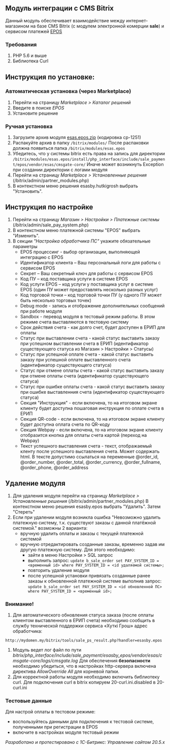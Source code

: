 ## Модуль интеграции с CMS Bitrix
Данный модуль обеспечивает взаимодействие между интернет-магазином на базе CMS Bitrix (с модулем электронной комерции __sale__) и сервисом платежей [EPOS](https://e-pos.by)
  
### Требования ###
1. PHP 5.6 и выше
1. Библиотека Curl

## Инструкция по установке:
### Автоматическая установка (через Marketplace) 
1. Перейти на страницу _Marketplace > Каталог решений_
1. Введите в поиске _EPOS_
1. Установите решение
### Ручная установка
1. Загрузите архив модуля [esas.epos.zip](https://bitbucket.org/esasby/cmsgate-bitrix-epos/raw/master/esas.epos.zip)
(кодировка cp-1251) 
1. Распакуйте архив в папку 
```/bitrix/modules/```
После распаковки должна появиться папка 
```/bitrix/modules/esas.epos```
1. Убедитесь, что у системы bitrix есть права на запись для директории
```/bitrix/modules/esas.epos/install/php_interface/include/sale_payment/epos/vendor/esas/cmsgate-core/```
Иначе может возникнуть Exception при создании директории с логами модуля
1. Перейти на страницу _Marketplace > Установленные решения_ (/bitrix/admin/partner_modules.php)
1. В контекстном меню решения esasby.hutkigrosh выбрать "Установить".

## Инструкция по настройке
1. Перейти на страницу _Магазин > Настройки > Платежные системы_ (/bitrix/admin/sale_pay_system.php)
1. В контекстном меню платежной системы "EPOS" выбрать "Изменить". 
1. В секции _"Настройка обработчика ПС"_ укажите обязательные параметры
    * EPOS процессинг - выбор организации, выполняющей интеграцию с EPOS
    * Идентификатор клиента – Ваш персональный логи для работы с сервисом EPOS
    * Секрет – Ваш секретный ключ для работы с сервисом EPOS
    * Код ПУ – код поставщика услуги в системе EPOS
    * Код услуги EPOS – код услуги у поставщика услуг в системе EPOS (один ПУ может предоставлять несколько разных услуг)
    * Код торговой точки – код торговой точки ПУ (у одного ПУ может быть несколько торговых точек)    
    * Debug mode - запись и отображение дополнительных сообщений при работе модуля
    * Sandbox - перевод модуля в тестовый режим работы. В этом режиме счета выставляются в тестовую систему
    * Срок действия счета - как долго счет, будет доступен в ЕРИП для оплаты    
    * Статус при выставлении счета  - какой статус выставить заказу при успешном выставлении счета в ЕРИП (идентификатор существующего статуса из Магазин > Настройки > Статусы)
    * Статус при успешной оплате счета - какой статус выставить заказу при успешной оплате выставленного счета (идентификатор существующего статуса)
    * Статус при отмене оплаты счета - какой статус выставить заказу при отмене оплаты счета (идентификатор существующего статуса)
    * Статус при ошибке оплаты счета - какой статус выставить заказу при ошибке выставленния счета (идентификатор существующего статуса)
    * Секция "Инструкция" - если включена, то на итоговом экране клиенту будет доступна пошаговая инструкция по оплате счета в ЕРИП
    * Секция QR-code - если включена, то на итоговом экране клиенту будет доступна оплата счета по QR-коду
    * Секция Webpay - если включена, то на итоговом экране клиенту отобразится кнопка для оплаты счета картой (переход на Webpay)
    * Текст успешного выставления счета - текст, отображаемый кленту после успешного выставления счета. Может содержать html. В тексте допустимо ссылаться на переменные @order_id, @order_number, @order_total, @order_currency, @order_fullname, @order_phone, @order_address

## Удаление модуля
1. Для удаления модуля перейти на страницу _Marketplace > Установленные решения_ (/bitrix/admin/partner_modules.php)
В контекстном меню решения esasby.epos выбрать "Удалить". Затем "Стереть"
1. Если при удалении модуля возникла ошибка "Невозможно удалить платежную систему, т.к. существуют заказы с данной платёжной системой." возможны 2 варианта:
    * вручную удалить оплаты и заказы с текущей платежной системой
    * вручную отредактировать созданные заказы, временно задав им другую платежную систему. Для этого необходимо:
        * зайти в меню Настройки > SQL запрос
        * выполнить запрос:  `update b_sale_order set PAY_SYSTEM_ID = <временный id> where PAY_SYSTEM_ID = <id удаляемой системы>;`
        * повторить удаление модуля
        * после успешной установки привязать созданные ранее заказы к обновленной платежной системе выполнив запрос: `update b_sale_order set PAY_SYSTEM_ID = <id обновленной ПС> where PAY_SYSTEM_ID = <временный id>;`

### Внимание!
1. Для автоматического обновления статуса заказа (после оплаты клиентом выставленного в ЕРИП счета) необходимо сообщить в службу технической поддержки сервиса «Хуткi Грош» адрес обработчика:
```
http://mydomen.my/bitrix/tools/sale_ps_result.php?handler=esasby.epos
```
1. Модуль ведет лог файл по пути _bitrix/php_interface/include/sale_payment/esasby_epos/vendor/esas/cmsgate-core/logs/cmsgate.log_
Для обеспечения **безопасности** необходимо убедиться, что в настройках http-сервера включена директива _AllowOverride All_ для корневой папки.
1. Для корректной работы модуля необходимо включить библиотеку curl. Для подключения curl в bitrix копируем 20-curl.ini.disabled в 20-curl.ini

### Тестовые данные
Для настрой оплаты в тестовом режиме:
 * воспользуйтесь данными для подключения к тестовой системе, полученными при регистрации в EPOS
 * включите в настройках модуля тестовый режим 

_Разработано и протестировано с 1С-Битрикс: Управление сайтом 20.5.x_


